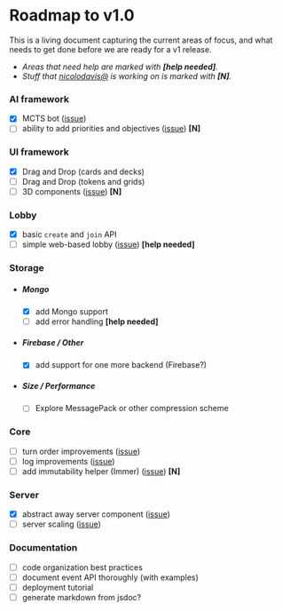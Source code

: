 # Roadmap to v1.0

This is a living document capturing the current areas of focus, and what needs to
get done before we are ready for a v1 release.

* _Areas that need help are marked with **[help needed]**._
* _Stuff that [nicolodavis@](https://github.com/nicolodavis) is working on is marked with **[N]**._

### AI framework

* [x] MCTS bot ([issue](https://github.com/nicolodavis/boardgame.io/issues/7#issuecomment-389453032))
* [ ] ability to add priorities and objectives ([issue](https://github.com/nicolodavis/boardgame.io/issues/7#issuecomment-389453032)) **[N]**

### UI framework

* [x] Drag and Drop (cards and decks)
* [ ] Drag and Drop (tokens and grids)
* [ ] 3D components ([issue](https://github.com/nicolodavis/boardgame.io/issues/282)) **[N]**

### Lobby

* [x] basic `create` and `join` API
* [ ] simple web-based lobby ([issue](https://github.com/nicolodavis/boardgame.io/issues/197)) **[help needed]**

### Storage

* ##### Mongo

  * [x] add Mongo support
  * [ ] add error handling **[help needed]**

* ##### Firebase / Other

  * [x] add support for one more backend (Firebase?)
  
* ##### Size / Performance

  * [ ] Explore MessagePack or other compression scheme

### Core

* [ ] turn order improvements ([issue](https://github.com/nicolodavis/boardgame.io/issues/154))
* [ ] log improvements ([issue](https://github.com/nicolodavis/boardgame.io/issues/227))
* [ ] add immutability helper (Immer) ([issue](https://github.com/nicolodavis/boardgame.io/issues/295)) **[N]**

### Server

* [x] abstract away server component ([issue](https://github.com/nicolodavis/boardgame.io/issues/251))
* [ ] server scaling ([issue](https://github.com/nicolodavis/boardgame.io/issues/277))

### Documentation

* [ ] code organization best practices
* [ ] document event API thoroughly (with examples)
* [ ] deployment tutorial
* [ ] generate markdown from jsdoc?
